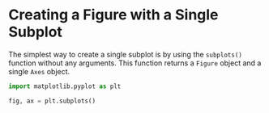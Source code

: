 # Creating a Figure with a Single Subplot

The simplest way to create a single subplot is by using the `subplots()` function without any arguments. This function returns a `Figure` object and a single `Axes` object.

```python
import matplotlib.pyplot as plt

fig, ax = plt.subplots()

```
